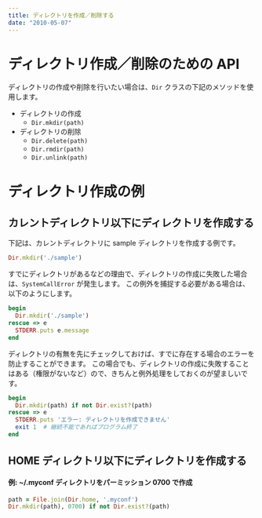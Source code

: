 ```yaml
---
title: ディレクトリを作成／削除する
date: "2010-05-07"
---
```


ディレクトリ作成／削除のための API
====

ディレクトリの作成や削除を行いたい場合は、`Dir` クラスの下記のメソッドを使用します。

* ディレクトリの作成
  - `Dir.mkdir(path)`
* ディレクトリの削除
  - `Dir.delete(path)`
  - `Dir.rmdir(path)`
  - `Dir.unlink(path)`

ディレクトリ作成の例
====

カレントディレクトリ以下にディレクトリを作成する
----
下記は、カレントディレクトリに sample ディレクトリを作成する例です。

```ruby
Dir.mkdir('./sample')
```

すでにディレクトリがあるなどの理由で、ディレクトリの作成に失敗した場合は、`SystemCallError` が発生します。
この例外を捕捉する必要がある場合は、以下のようにします。

```ruby
begin
  Dir.mkdir('./sample')
rescue => e
  STDERR.puts e.message
end
```

ディレクトリの有無を先にチェックしておけば、すでに存在する場合のエラーを防止することができます。
この場合でも、ディレクトリの作成に失敗することはある（権限がないなど）ので、きちんと例外処理をしておくのが望ましいです。

```ruby
begin
  Dir.mkdir(path) if not Dir.exist?(path)
rescue => e
  STDERR.puts 'エラー: ディレクトリを作成できません'
  exit 1  # 継続不能であればプログラム終了
end
```

HOME ディレクトリ以下にディレクトリを作成する
----

#### 例: ~/.myconf ディレクトリをパーミッション 0700 で作成

```ruby
path = File.join(Dir.home, '.myconf')
Dir.mkdir(path), 0700) if not Dir.exist?(path)
```

